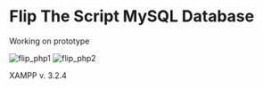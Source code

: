# Flip The Script MySQL Database

Working on prototype

![flip_php1](https://user-images.githubusercontent.com/73216174/114468208-6b045d00-9beb-11eb-923a-a14588fc63e9.png)
![flip_php2](https://user-images.githubusercontent.com/73216174/114468216-6b9cf380-9beb-11eb-96b2-7e0bd1e660fd.png)

XAMPP v. 3.2.4
